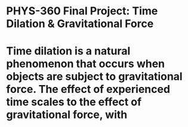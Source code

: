 # PHYS-360 Final Project: Time Dilation & Gravitational Force

# Time dilation is a natural phenomenon that occurs when objects are subject to gravitational force. The effect of experienced time scales to the effect of gravitational force, with 
